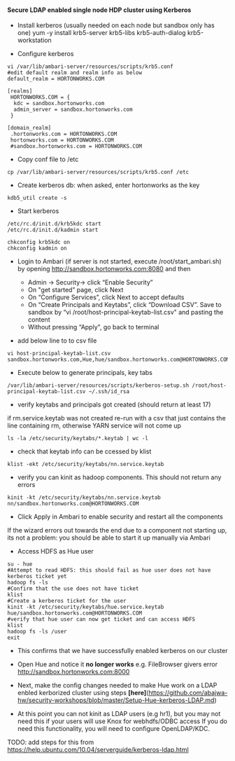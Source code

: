 #### Secure LDAP enabled single node HDP cluster using Kerberos


- Install kerberos (usually needed on each node but sandbox only has one)
yum -y install krb5-server krb5-libs krb5-auth-dialog krb5-workstation

- Configure kerberos
```
vi /var/lib/ambari-server/resources/scripts/krb5.conf
#edit default realm and realm info as below
default_realm = HORTONWORKS.COM

[realms]
 HORTONWORKS.COM = {
  kdc = sandbox.hortonworks.com
  admin_server = sandbox.hortonworks.com
 }

[domain_realm]
 .hortonworks.com = HORTONWORKS.COM
 hortonworks.com = HORTONWORKS.COM
 #sandbox.hortonworks.com = HORTONWORKS.COM
```

- Copy conf file to /etc
```
cp /var/lib/ambari-server/resources/scripts/krb5.conf /etc
```

- Create kerberos db: when asked, enter hortonworks as the key
```
kdb5_util create -s
```

- Start kerberos
```
/etc/rc.d/init.d/krb5kdc start
/etc/rc.d/init.d/kadmin start

chkconfig krb5kdc on
chkconfig kadmin on
```

- Login to Ambari (if server is not started, execute /root/start_ambari.sh) by opening http://sandbox.hortonworks.com:8080 and then
  - Admin -> Security-> click “Enable Security”
  - On "get started” page, click Next
  - On “Configure Services”, click Next to accept defaults
  - On “Create Principals and Keytabs”, click “Download CSV”. Save to sandbox by “vi /root/host-principal-keytab-list.csv" and pasting the content
  - Without pressing “Apply", go back to terminal 

- add below line to  to csv file 
```
vi host-principal-keytab-list.csv
sandbox.hortonworks.com,Hue,hue/sandbox.hortonworks.com@HORTONWORKS.COM,hue.service.keytab,/etc/security/keytabs,hue,hadoop,400
```

- Execute below to generate principals, key tabs 
```
/var/lib/ambari-server/resources/scripts/kerberos-setup.sh /root/host-principal-keytab-list.csv ~/.ssh/id_rsa
```

- verify keytabs and principals got created (should return at least 17)

if rm.service.keytab was not created re-run with a csv that just contains the line containing rm, otherwise YARN service will not come up
```
ls -la /etc/security/keytabs/*.keytab | wc -l
```

- check that keytab info can be ccessed by klist
```
klist -ekt /etc/security/keytabs/nn.service.keytab
```

- verify you can kinit as hadoop components. This should not return any errors
```
kinit -kt /etc/security/keytabs/nn.service.keytab nn/sandbox.hortonworks.com@HORTONWORKS.COM
```
- Click Apply in Ambari to enable security and restart all the components

If the wizard errors out towards the end due to a component not starting up, its not a problem: you should be able to start it up manually via Ambari

- Access HDFS as Hue user
```
su - hue
#Attempt to read HDFS: this should fail as hue user does not have kerberos ticket yet
hadoop fs -ls
#Confirm that the use does not have ticket
klist
#Create a kerberos ticket for the user
kinit -kt /etc/security/keytabs/hue.service.keytab hue/sandbox.hortonworks.com@HORTONWORKS.COM
#verify that hue user can now get ticket and can access HDFS
klist
hadoop fs -ls /user
exit
```
- This confirms that we have successfully enabled kerberos on our cluster

- Open Hue and notice it **no longer works** e.g. FileBrowser givers error
http://sandbox.hortonworks.com:8000

- Next, make the config changes needed to make Hue work on a LDAP enbled kerborized cluster using steps **[here]**(https://github.com/abajwa-hw/security-workshops/blob/master/Setup-Hue-kerberos-LDAP.md)


- At this point you can not kinit as LDAP users (e.g hr1), but you may not need this if your users will use Knox for webhdfs/ODBC access
If you do need this functionality, you will need to configure OpenLDAP/KDC. 

TODO: add steps for this from https://help.ubuntu.com/10.04/serverguide/kerberos-ldap.html


